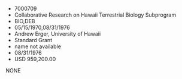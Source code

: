 * 7000709
* Collaborative Research on Hawaii Terrestrial Biology        Subprogram
* BIO,DEB
* 05/15/1970,08/31/1976
* Andrew Erger, University of Hawaii
* Standard Grant
*   name not available
* 08/31/1976
* USD 959,200.00

NONE